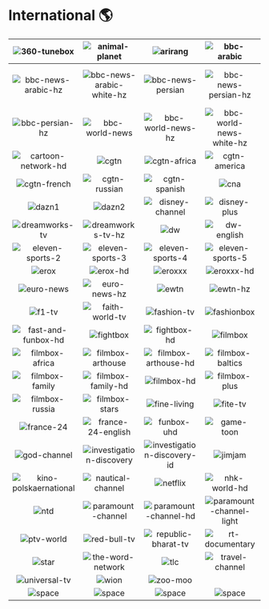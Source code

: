 # International 🌎

| ![360-tunebox] | ![animal-planet] | ![arirang] | ![bbc-arabic] | ![bbc-arabic-hz] | ![bbc-news-arabic] |
|:---:|:---:|:---:|:---:|:---:|:---:|
| ![bbc-news-arabic-hz] | ![bbc-news-arabic-white-hz] | ![bbc-news-persian] | ![bbc-news-persian-hz] | ![bbc-news-persian-white-hz] | ![bbc-persian] |
| ![bbc-persian-hz] | ![bbc-world-news] | ![bbc-world-news-hz] | ![bbc-world-news-white-hz] | ![bbc-world-service] | ![cartoon-network] |
| ![cartoon-network-hd] | ![cgtn] | ![cgtn-africa] | ![cgtn-america] | ![cgtn-arabic] | ![cgtn-documentary] |
| ![cgtn-french] | ![cgtn-russian] | ![cgtn-spanish] | ![cna] | ![cnnernational] | ![dazn] |
| ![dazn1] | ![dazn2] | ![disney-channel] | ![disney-plus] | ![docubox] | ![docubox-hd] |
| ![dreamworks-tv] | ![dreamworks-tv-hz] | ![dw] | ![dw-english] | ![eleven-sports] | ![eleven-sports-1] |
| ![eleven-sports-2] | ![eleven-sports-3] | ![eleven-sports-4] | ![eleven-sports-5] | ![eleven-sports-6] | ![enlace] |
| ![erox] | ![erox-hd] | ![eroxxx] | ![eroxxx-hd] | ![espn] | ![euro-channel] |
| ![euro-news] | ![euro-news-hz] | ![ewtn] | ![ewtn-hz] | ![ewtn-icon] | ![extreme-sports-channel] |
| ![f1-tv] | ![faith-world-tv] | ![fashion-tv] | ![fashionbox] | ![fashionbox-hd] | ![fast-and-funbox] |
| ![fast-and-funbox-hd] | ![fightbox] | ![fightbox-hd] | ![filmbox] | ![filmbox-action] | ![filmbox-action-hd] |
| ![filmbox-africa] | ![filmbox-arthouse] | ![filmbox-arthouse-hd] | ![filmbox-baltics] | ![filmbox-extra] | ![filmbox-extra-hd] |
| ![filmbox-family] | ![filmbox-family-hd] | ![filmbox-hd] | ![filmbox-plus] | ![filmbox-premium] | ![filmbox-premium-hd] |
| ![filmbox-russia] | ![filmbox-stars] | ![fine-living] | ![fite-tv] | ![fix-and-foxi] | ![fox-life] |
| ![france-24] | ![france-24-english] | ![funbox-uhd] | ![game-toon] | ![game-toon-hd] | ![ginx-e-sports-tv] |
| ![god-channel] | ![investigation-discovery] | ![investigation-discovery-id] | ![jimjam] | ![kbs-world] | ![kino-polska-muzykaernational] |
| ![kino-polskaernational] | ![nautical-channel] | ![netflix] | ![nhk-world-hd] | ![nhk-world-hz] | ![nhk-world-japan] |
| ![ntd] | ![paramount-channel] | ![paramount-channel-hd] | ![paramount-channel-light] | ![paramount-channel-light-hd] | ![press-tv] |
| ![ptv-world] | ![red-bull-tv] | ![republic-bharat-tv] | ![rt-documentary] | ![rugby-pass-tv] | ![russia-today] |
| ![star] | ![the-word-network] | ![tlc] | ![travel-channel] | ![tv5-monde] | ![tveernacional] |
| ![universal-tv] | ![wion] | ![zoo-moo] |  |  |  |
| ![space] | ![space] | ![space] | ![space] | ![space] | ![space] |

[360-tunebox]:https://raw.githubusercontent.com/tv-logo/tv-logos/main/countries/international/360-tunebox-int.png
[animal-planet]:https://raw.githubusercontent.com/tv-logo/tv-logos/main/countries/international/animal-planet-int.png
[arirang]:https://raw.githubusercontent.com/tv-logo/tv-logos/main/countries/international/arirang-int.png
[bbc-arabic]:https://raw.githubusercontent.com/tv-logo/tv-logos/main/countries/international/bbc-arabic-int.png
[bbc-arabic-hz]:https://raw.githubusercontent.com/tv-logo/tv-logos/main/countries/international/bbc-arabic-hz-int.png
[bbc-news-arabic]:https://raw.githubusercontent.com/tv-logo/tv-logos/main/countries/international/bbc-news-arabic-int.png
[bbc-news-arabic-hz]:https://raw.githubusercontent.com/tv-logo/tv-logos/main/countries/international/bbc-news-arabic-hz-int.png
[bbc-news-arabic-white-hz]:https://raw.githubusercontent.com/tv-logo/tv-logos/main/countries/international/bbc-news-arabic-white-hz-int.png
[bbc-news-persian]:https://raw.githubusercontent.com/tv-logo/tv-logos/main/countries/international/bbc-news-persian-int.png
[bbc-news-persian-hz]:https://raw.githubusercontent.com/tv-logo/tv-logos/main/countries/international/bbc-news-persian-hz-int.png
[bbc-news-persian-white-hz]:https://raw.githubusercontent.com/tv-logo/tv-logos/main/countries/international/bbc-news-persian-white-hz-int.png
[bbc-persian]:https://raw.githubusercontent.com/tv-logo/tv-logos/main/countries/international/bbc-persian-int.png
[bbc-persian-hz]:https://raw.githubusercontent.com/tv-logo/tv-logos/main/countries/international/bbc-persian-hz-int.png
[bbc-world-news]:https://raw.githubusercontent.com/tv-logo/tv-logos/main/countries/international/bbc-world-news-int.png
[bbc-world-news-hz]:https://raw.githubusercontent.com/tv-logo/tv-logos/main/countries/international/bbc-world-news-hz-int.png
[bbc-world-news-white-hz]:https://raw.githubusercontent.com/tv-logo/tv-logos/main/countries/international/bbc-world-news-white-hz-int.png
[bbc-world-service]:https://raw.githubusercontent.com/tv-logo/tv-logos/main/countries/international/bbc-world-service-int.png
[cartoon-network]:https://raw.githubusercontent.com/tv-logo/tv-logos/main/countries/international/cartoon-network-int.png
[cartoon-network-hd]:https://raw.githubusercontent.com/tv-logo/tv-logos/main/countries/international/cartoon-network-hd-int.png
[cgtn]:https://raw.githubusercontent.com/tv-logo/tv-logos/main/countries/international/cgtn-int.png
[cgtn-africa]:https://raw.githubusercontent.com/tv-logo/tv-logos/main/countries/international/cgtn-africa-int.png
[cgtn-america]:https://raw.githubusercontent.com/tv-logo/tv-logos/main/countries/international/cgtn-america-int.png
[cgtn-arabic]:https://raw.githubusercontent.com/tv-logo/tv-logos/main/countries/international/cgtn-arabic-int.png
[cgtn-documentary]:https://raw.githubusercontent.com/tv-logo/tv-logos/main/countries/international/cgtn-documentary-int.png
[cgtn-french]:https://raw.githubusercontent.com/tv-logo/tv-logos/main/countries/international/cgtn-french-int.png
[cgtn-russian]:https://raw.githubusercontent.com/tv-logo/tv-logos/main/countries/international/cgtn-russian-int.png
[cgtn-spanish]:https://raw.githubusercontent.com/tv-logo/tv-logos/main/countries/international/cgtn-spanish-int.png
[cna]:https://raw.githubusercontent.com/tv-logo/tv-logos/main/countries/international/cna-int.png
[cnnernational]:https://raw.githubusercontent.com/tv-logo/tv-logos/main/countries/international/cnn-international-int.png
[dazn]:https://raw.githubusercontent.com/tv-logo/tv-logos/main/countries/international/dazn-int.png
[dazn1]:https://raw.githubusercontent.com/tv-logo/tv-logos/main/countries/international/dazn1-int.png
[dazn2]:https://raw.githubusercontent.com/tv-logo/tv-logos/main/countries/international/dazn2-int.png
[disney-channel]:https://raw.githubusercontent.com/tv-logo/tv-logos/main/countries/international/disney-channel-int.png
[disney-plus]:https://raw.githubusercontent.com/tv-logo/tv-logos/main/countries/international/disney-plus-int.png
[docubox]:https://raw.githubusercontent.com/tv-logo/tv-logos/main/countries/international/docubox-int.png
[docubox-hd]:https://raw.githubusercontent.com/tv-logo/tv-logos/main/countries/international/docubox-hd-int.png
[dreamworks-tv]:https://raw.githubusercontent.com/tv-logo/tv-logos/main/countries/international/dreamworks-tv-int.png
[dreamworks-tv-hz]:https://raw.githubusercontent.com/tv-logo/tv-logos/main/countries/international/dreamworks-tv-hz-int.png
[dw]:https://raw.githubusercontent.com/tv-logo/tv-logos/main/countries/international/dw-int.png
[dw-english]:https://raw.githubusercontent.com/tv-logo/tv-logos/main/countries/international/dw-english-int.png
[eleven-sports]:https://raw.githubusercontent.com/tv-logo/tv-logos/main/countries/international/eleven-sports-int.png
[eleven-sports-1]:https://raw.githubusercontent.com/tv-logo/tv-logos/main/countries/international/eleven-sports-1-int.png
[eleven-sports-2]:https://raw.githubusercontent.com/tv-logo/tv-logos/main/countries/international/eleven-sports-2-int.png
[eleven-sports-3]:https://raw.githubusercontent.com/tv-logo/tv-logos/main/countries/international/eleven-sports-3-int.png
[eleven-sports-4]:https://raw.githubusercontent.com/tv-logo/tv-logos/main/countries/international/eleven-sports-4-int.png
[eleven-sports-5]:https://raw.githubusercontent.com/tv-logo/tv-logos/main/countries/international/eleven-sports-5-int.png
[eleven-sports-6]:https://raw.githubusercontent.com/tv-logo/tv-logos/main/countries/international/eleven-sports-6-int.png
[enlace]:https://raw.githubusercontent.com/tv-logo/tv-logos/main/countries/international/enlace-int.png
[erox]:https://raw.githubusercontent.com/tv-logo/tv-logos/main/countries/international/erox-int.png
[erox-hd]:https://raw.githubusercontent.com/tv-logo/tv-logos/main/countries/international/erox-hd-int.png
[eroxxx]:https://raw.githubusercontent.com/tv-logo/tv-logos/main/countries/international/eroxxx-int.png
[eroxxx-hd]:https://raw.githubusercontent.com/tv-logo/tv-logos/main/countries/international/eroxxx-hd-int.png
[espn]:https://raw.githubusercontent.com/tv-logo/tv-logos/main/countries/international/espn-int.png
[euro-channel]:https://raw.githubusercontent.com/tv-logo/tv-logos/main/countries/international/euro-channel-int.png
[euro-news]:https://raw.githubusercontent.com/tv-logo/tv-logos/main/countries/international/euro-news-int.png
[euro-news-hz]:https://raw.githubusercontent.com/tv-logo/tv-logos/main/countries/international/euro-news-hz-int.png
[ewtn]:https://raw.githubusercontent.com/tv-logo/tv-logos/main/countries/international/ewtn-int.png
[ewtn-hz]:https://raw.githubusercontent.com/tv-logo/tv-logos/main/countries/international/ewtn-hz-int.png
[ewtn-icon]:https://raw.githubusercontent.com/tv-logo/tv-logos/main/countries/international/ewtn-icon-int.png
[extreme-sports-channel]:https://raw.githubusercontent.com/tv-logo/tv-logos/main/countries/international/extreme-sports-channel-int.png
[f1-tv]:https://raw.githubusercontent.com/tv-logo/tv-logos/main/countries/international/f1-tv-int.png
[faith-world-tv]:https://raw.githubusercontent.com/tv-logo/tv-logos/main/countries/international/faith-world-tv-int.png
[fashion-tv]:https://raw.githubusercontent.com/tv-logo/tv-logos/main/countries/international/fashion-tv-int.png
[fashionbox]:https://raw.githubusercontent.com/tv-logo/tv-logos/main/countries/international/fashionbox-int.png
[fashionbox-hd]:https://raw.githubusercontent.com/tv-logo/tv-logos/main/countries/international/fashionbox-hd-int.png
[fast-and-funbox]:https://raw.githubusercontent.com/tv-logo/tv-logos/main/countries/international/fast-and-funbox-int.png
[fast-and-funbox-hd]:https://raw.githubusercontent.com/tv-logo/tv-logos/main/countries/international/fast-and-funbox-hd-int.png
[fightbox]:https://raw.githubusercontent.com/tv-logo/tv-logos/main/countries/international/fightbox-int.png
[fightbox-hd]:https://raw.githubusercontent.com/tv-logo/tv-logos/main/countries/international/fightbox-hd-int.png
[filmbox]:https://raw.githubusercontent.com/tv-logo/tv-logos/main/countries/international/filmbox-int.png
[filmbox-action]:https://raw.githubusercontent.com/tv-logo/tv-logos/main/countries/international/filmbox-action-int.png
[filmbox-action-hd]:https://raw.githubusercontent.com/tv-logo/tv-logos/main/countries/international/filmbox-action-hd-int.png
[filmbox-africa]:https://raw.githubusercontent.com/tv-logo/tv-logos/main/countries/international/filmbox-africa-int.png
[filmbox-arthouse]:https://raw.githubusercontent.com/tv-logo/tv-logos/main/countries/international/filmbox-arthouse-int.png
[filmbox-arthouse-hd]:https://raw.githubusercontent.com/tv-logo/tv-logos/main/countries/international/filmbox-arthouse-hd-int.png
[filmbox-baltics]:https://raw.githubusercontent.com/tv-logo/tv-logos/main/countries/international/filmbox-baltics-int.png
[filmbox-extra]:https://raw.githubusercontent.com/tv-logo/tv-logos/main/countries/international/filmbox-extra-int.png
[filmbox-extra-hd]:https://raw.githubusercontent.com/tv-logo/tv-logos/main/countries/international/filmbox-extra-hd-int.png
[filmbox-family]:https://raw.githubusercontent.com/tv-logo/tv-logos/main/countries/international/filmbox-family-int.png
[filmbox-family-hd]:https://raw.githubusercontent.com/tv-logo/tv-logos/main/countries/international/filmbox-family-hd-int.png
[filmbox-hd]:https://raw.githubusercontent.com/tv-logo/tv-logos/main/countries/international/filmbox-hd-int.png
[filmbox-plus]:https://raw.githubusercontent.com/tv-logo/tv-logos/main/countries/international/filmbox-plus-int.png
[filmbox-premium]:https://raw.githubusercontent.com/tv-logo/tv-logos/main/countries/international/filmbox-premium-int.png
[filmbox-premium-hd]:https://raw.githubusercontent.com/tv-logo/tv-logos/main/countries/international/filmbox-premium-hd-int.png
[filmbox-russia]:https://raw.githubusercontent.com/tv-logo/tv-logos/main/countries/international/filmbox-russia-int.png
[filmbox-stars]:https://raw.githubusercontent.com/tv-logo/tv-logos/main/countries/international/filmbox-stars-int.png
[fine-living]:https://raw.githubusercontent.com/tv-logo/tv-logos/main/countries/international/fine-living-int.png
[fite-tv]:https://raw.githubusercontent.com/tv-logo/tv-logos/main/countries/international/fite-tv-int.png
[fix-and-foxi]:https://raw.githubusercontent.com/tv-logo/tv-logos/main/countries/international/fix-and-foxi-int.png
[fox-life]:https://raw.githubusercontent.com/tv-logo/tv-logos/main/countries/international/fox-life-int.png
[france-24]:https://raw.githubusercontent.com/tv-logo/tv-logos/main/countries/international/france-24-int.png
[france-24-english]:https://raw.githubusercontent.com/tv-logo/tv-logos/main/countries/international/france-24-english-int.png
[funbox-uhd]:https://raw.githubusercontent.com/tv-logo/tv-logos/main/countries/international/funbox-uhd-int.png
[game-toon]:https://raw.githubusercontent.com/tv-logo/tv-logos/main/countries/international/game-toon-int.png
[game-toon-hd]:https://raw.githubusercontent.com/tv-logo/tv-logos/main/countries/international/game-toon-hd-int.png
[ginx-e-sports-tv]:https://raw.githubusercontent.com/tv-logo/tv-logos/main/countries/international/ginx-e-sports-tv-int.png
[god-channel]:https://raw.githubusercontent.com/tv-logo/tv-logos/main/countries/international/god-channel-int.png
[investigation-discovery]:https://raw.githubusercontent.com/tv-logo/tv-logos/main/countries/international/investigation-discovery-int.png
[investigation-discovery-id]:https://raw.githubusercontent.com/tv-logo/tv-logos/main/countries/international/investigation-discovery-id-int.png
[jimjam]:https://raw.githubusercontent.com/tv-logo/tv-logos/main/countries/international/jimjam-int.png
[kbs-world]:https://raw.githubusercontent.com/tv-logo/tv-logos/main/countries/international/kbs-world-int.png
[kino-polska-muzykaernational]:https://raw.githubusercontent.com/tv-logo/tv-logos/main/countries/international/kino-polska-muzyka-international-int.png
[kino-polskaernational]:https://raw.githubusercontent.com/tv-logo/tv-logos/main/countries/international/kino-polska-international-int.png
[nautical-channel]:https://raw.githubusercontent.com/tv-logo/tv-logos/main/countries/international/nautical-channel-int.png
[netflix]:https://raw.githubusercontent.com/tv-logo/tv-logos/main/countries/international/netflix-int.png
[nhk-world-hd]:https://raw.githubusercontent.com/tv-logo/tv-logos/main/countries/international/nhk-world-hd-int.png
[nhk-world-hz]:https://raw.githubusercontent.com/tv-logo/tv-logos/main/countries/international/nhk-world-hz-int.png
[nhk-world-japan]:https://raw.githubusercontent.com/tv-logo/tv-logos/main/countries/international/nhk-world-japan-int.png
[ntd]:https://raw.githubusercontent.com/tv-logo/tv-logos/main/countries/international/ntd-int.png
[paramount-channel]:https://raw.githubusercontent.com/tv-logo/tv-logos/main/countries/international/paramount-channel-int.png
[paramount-channel-hd]:https://raw.githubusercontent.com/tv-logo/tv-logos/main/countries/international/paramount-channel-hd-int.png
[paramount-channel-light]:https://raw.githubusercontent.com/tv-logo/tv-logos/main/countries/international/paramount-channel-light-int.png
[paramount-channel-light-hd]:https://raw.githubusercontent.com/tv-logo/tv-logos/main/countries/international/paramount-channel-light-hd-int.png
[press-tv]:https://raw.githubusercontent.com/tv-logo/tv-logos/main/countries/international/press-tv-int.png
[ptv-world]:https://raw.githubusercontent.com/tv-logo/tv-logos/main/countries/international/ptv-world-int.png
[red-bull-tv]:https://raw.githubusercontent.com/tv-logo/tv-logos/main/countries/international/red-bull-tv-int.png
[republic-bharat-tv]:https://raw.githubusercontent.com/tv-logo/tv-logos/main/countries/international/republic-bharat-tv-int.png
[rt-documentary]:https://raw.githubusercontent.com/tv-logo/tv-logos/main/countries/international/rt-documentary-int.png
[rugby-pass-tv]:https://raw.githubusercontent.com/tv-logo/tv-logos/main/countries/international/rugby-pass-tv-int.png
[russia-today]:https://raw.githubusercontent.com/tv-logo/tv-logos/main/countries/international/russia-today-int.png
[star]:https://raw.githubusercontent.com/tv-logo/tv-logos/main/countries/international/star-int.png
[the-word-network]:https://raw.githubusercontent.com/tv-logo/tv-logos/main/countries/international/the-word-network-int.png
[tlc]:https://raw.githubusercontent.com/tv-logo/tv-logos/main/countries/international/tlc-int.png
[travel-channel]:https://raw.githubusercontent.com/tv-logo/tv-logos/main/countries/international/travel-channel-int.png
[tv5-monde]:https://raw.githubusercontent.com/tv-logo/tv-logos/main/countries/international/tv5-monde-int.png
[tveernacional]:https://raw.githubusercontent.com/tv-logo/tv-logos/main/countries/international/tve-internacional-int.png
[universal-tv]:https://raw.githubusercontent.com/tv-logo/tv-logos/main/countries/international/universal-tv-int.png
[wion]:https://raw.githubusercontent.com/tv-logo/tv-logos/main/countries/international/wion-int.png
[zoo-moo]:https://raw.githubusercontent.com/tv-logo/tv-logos/main/countries/international/zoo-moo-int.png

[Space]:../../misc/space-1500.png "Space"
